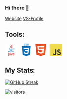 ### Hi there 👋

[Website](https://www.driesbielen.be)
[VS-Profile]([https://www.driesbielen.be](https://vscode.dev/profile/github/f216857bf438d58ccb450129ee84c805))

## Tools: 

<img src="https://github.com/devicons/devicon/blob/master/icons/java/java-original-wordmark.svg" title="Java" alt="Java" width="40" height="40"/>&nbsp;
<img src="https://github.com/devicons/devicon/blob/master/icons/css3/css3-plain-wordmark.svg"  title="CSS3" alt="CSS" width="40" height="40"/>&nbsp;
<img src="https://github.com/devicons/devicon/blob/master/icons/html5/html5-original.svg" title="HTML5" alt="HTML" width="40" height="40"/>&nbsp;
<img src="https://github.com/devicons/devicon/blob/master/icons/javascript/javascript-original.svg" title="JavaScript" alt="JavaScript" width="40" height="40"/>&nbsp;

## My Stats:
[![GitHub Streak](http://github-readme-streak-stats.herokuapp.com?user=Driesjuhhhh&theme=dark&background=000000)](https://git.io/streak-stats)

![visitors](https://visitor-badge.laobi.icu/badge?page_id=Driesjuhhhh.Driesjuhhhh)

